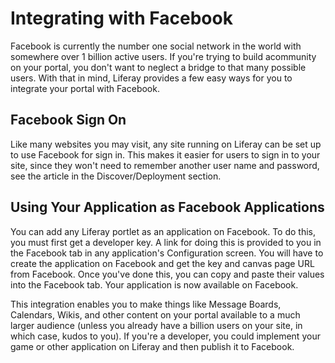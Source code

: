 # Integrating with Facebook [](id=integrating-with-facebook)

Facebook is currently the number one social network in the world with somewhere
over 1 billion active users. If you're trying to build acommunity on your 
portal, you don't want to neglect a bridge to that many possible users. With 
that in mind, Liferay provides a few easy ways for you to integrate your portal 
with Facebook.

## Facebook Sign On [](id=facebook-sign-on)

Like many websites you may visit, any site running on Liferay can be set up
to use Facebook for sign in. This makes it easier for users to sign in to your
site, since they won't need to remember another user name and password, see the
article in the Discover/Deployment section. 

## Using Your Application as Facebook Applications [](id=using-your-portlets-as-facebook-applications)

You can add any Liferay portlet as an application on Facebook. To do this, you
must first get a developer key. A link for doing this is provided to you in the
Facebook tab in any application's Configuration screen. You will have to create the
application on Facebook and get the key and canvas page URL from Facebook. Once
you've done this, you can copy and paste their values into the Facebook tab. Your
application is now available on Facebook.

This integration enables you to make things like Message Boards, Calendars,
Wikis, and other content on your portal available to a much larger audience
(unless you already have a billion users on your site, in which case, kudos to
you). If you're a developer, you could implement your game or other application
on Liferay and then publish it to Facebook. 
